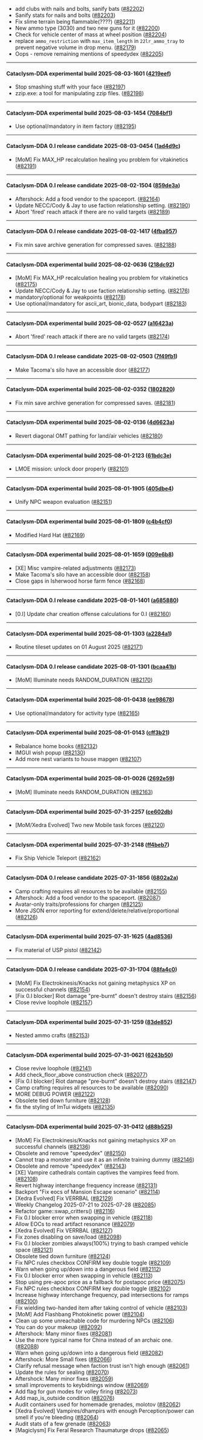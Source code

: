 * add clubs with nails and bolts, sanify bats ([#82202](https://github.com/CleverRaven/Cataclysm-DDA/pull/82202))
* Sanify stats for nails and bolts ([#82203](https://github.com/CleverRaven/Cataclysm-DDA/pull/82203))
* Fix slime terrain being flammable(????) ([#82211](https://github.com/CleverRaven/Cataclysm-DDA/pull/82211))
* New ammo type (3030) and two new guns for it ([#82200](https://github.com/CleverRaven/Cataclysm-DDA/pull/82200))
* Check for vehicle center of mass at wheel position ([#82204](https://github.com/CleverRaven/Cataclysm-DDA/pull/82204))
* replace `ammo_restriction` with `max_item_length` in `22lr_ammo_tray` to prevent negative volume in drop menu. ([#82179](https://github.com/CleverRaven/Cataclysm-DDA/pull/82179))
* Oops - remove remaining mentions of speedydex ([#82205](https://github.com/CleverRaven/Cataclysm-DDA/pull/82205))

---

#### Cataclysm-DDA experimental build 2025-08-03-1601 ([4219eef](https://github.com/CleverRaven/Cataclysm-DDA/releases/tag/cdda-experimental-2025-08-03-1601))

* Stop smashing stuff with your face ([#82197](https://github.com/CleverRaven/Cataclysm-DDA/pull/82197))
* zzip.exe: a tool for manipulating zzip files. ([#82198](https://github.com/CleverRaven/Cataclysm-DDA/pull/82198))

---

#### Cataclysm-DDA experimental build 2025-08-03-1454 ([7084bf1](https://github.com/CleverRaven/Cataclysm-DDA/releases/tag/cdda-experimental-2025-08-03-1454))

* Use optional/mandatory in item factory ([#82195](https://github.com/CleverRaven/Cataclysm-DDA/pull/82195))

---

#### Cataclysm-DDA 0.I release candidate 2025-08-03-0454 ([1ad4d9c](https://github.com/CleverRaven/Cataclysm-DDA/releases/tag/cdda-0.I-2025-08-03-0454))

* [MoM] Fix MAX_HP recalculation healing you problem for vitakinetics ([#82191](https://github.com/CleverRaven/Cataclysm-DDA/pull/82191))

---

#### Cataclysm-DDA 0.I release candidate 2025-08-02-1504 ([859de3a](https://github.com/CleverRaven/Cataclysm-DDA/releases/tag/cdda-0.I-2025-08-02-1504))

* Aftershock: Add a food vendor to the spaceport. ([#82164](https://github.com/CleverRaven/Cataclysm-DDA/pull/82164))
* Update NECC/Cody & Jay to use faction relationship setting. ([#82190](https://github.com/CleverRaven/Cataclysm-DDA/pull/82190))
* Abort 'fired' reach attack if there are no valid targets ([#82189](https://github.com/CleverRaven/Cataclysm-DDA/pull/82189))

---

#### Cataclysm-DDA 0.I release candidate 2025-08-02-1417 ([4fba957](https://github.com/CleverRaven/Cataclysm-DDA/releases/tag/cdda-0.I-2025-08-02-1417))

* Fix min save archive generation for compressed saves. ([#82188](https://github.com/CleverRaven/Cataclysm-DDA/pull/82188))

---

#### Cataclysm-DDA experimental build 2025-08-02-0636 ([218dc92](https://github.com/CleverRaven/Cataclysm-DDA/releases/tag/cdda-experimental-2025-08-02-0636))

* [MoM] Fix MAX_HP recalculation healing you problem for vitakinetics ([#82175](https://github.com/CleverRaven/Cataclysm-DDA/pull/82175))
* Update NECC/Cody & Jay to use faction relationship setting. ([#82176](https://github.com/CleverRaven/Cataclysm-DDA/pull/82176))
* mandatory/optional for weakpoints ([#82178](https://github.com/CleverRaven/Cataclysm-DDA/pull/82178))
* Use optional/mandatory for ascii_art, bionic_data, bodypart ([#82183](https://github.com/CleverRaven/Cataclysm-DDA/pull/82183))

---

#### Cataclysm-DDA experimental build 2025-08-02-0527 ([a16423a](https://github.com/CleverRaven/Cataclysm-DDA/releases/tag/cdda-experimental-2025-08-02-0527))

* Abort 'fired' reach attack if there are no valid targets ([#82174](https://github.com/CleverRaven/Cataclysm-DDA/pull/82174))

---

#### Cataclysm-DDA 0.I release candidate 2025-08-02-0503 ([7f49fb1](https://github.com/CleverRaven/Cataclysm-DDA/releases/tag/cdda-0.I-2025-08-02-0503))

* Make Tacoma's silo have an accessible door ([#82177](https://github.com/CleverRaven/Cataclysm-DDA/pull/82177))

---

#### Cataclysm-DDA experimental build 2025-08-02-0352 ([1802820](https://github.com/CleverRaven/Cataclysm-DDA/releases/tag/cdda-experimental-2025-08-02-0352))

* Fix min save archive generation for compressed saves. ([#82181](https://github.com/CleverRaven/Cataclysm-DDA/pull/82181))

---

#### Cataclysm-DDA experimental build 2025-08-02-0136 ([4d6623a](https://github.com/CleverRaven/Cataclysm-DDA/releases/tag/cdda-experimental-2025-08-02-0136))

* Revert diagonal OMT pathing for land/air vehicles ([#82180](https://github.com/CleverRaven/Cataclysm-DDA/pull/82180))

---

#### Cataclysm-DDA experimental build 2025-08-01-2123 ([61bdc3e](https://github.com/CleverRaven/Cataclysm-DDA/releases/tag/cdda-experimental-2025-08-01-2123))

* LMOE mission: unlock door properly ([#82101](https://github.com/CleverRaven/Cataclysm-DDA/pull/82101))

---

#### Cataclysm-DDA experimental build 2025-08-01-1905 ([405dbe4](https://github.com/CleverRaven/Cataclysm-DDA/releases/tag/cdda-experimental-2025-08-01-1905))

* Unify NPC weapon evaluation ([#82151](https://github.com/CleverRaven/Cataclysm-DDA/pull/82151))

---

#### Cataclysm-DDA experimental build 2025-08-01-1809 ([c4b4cf0](https://github.com/CleverRaven/Cataclysm-DDA/releases/tag/cdda-experimental-2025-08-01-1809))

* Modified Hard Hat ([#82169](https://github.com/CleverRaven/Cataclysm-DDA/pull/82169))

---

#### Cataclysm-DDA experimental build 2025-08-01-1659 ([009e6b8](https://github.com/CleverRaven/Cataclysm-DDA/releases/tag/cdda-experimental-2025-08-01-1659))

* [XE] Misc vampire-related adjustments ([#82173](https://github.com/CleverRaven/Cataclysm-DDA/pull/82173))
* Make Tacoma's silo have an accessible door ([#82158](https://github.com/CleverRaven/Cataclysm-DDA/pull/82158))
* Close gaps in Isherwood horse farm fence ([#82168](https://github.com/CleverRaven/Cataclysm-DDA/pull/82168))

---

#### Cataclysm-DDA 0.I release candidate 2025-08-01-1401 ([a685880](https://github.com/CleverRaven/Cataclysm-DDA/releases/tag/cdda-0.I-2025-08-01-1401))

* [0.I] Update char creation offense calculations for 0.I ([#82160](https://github.com/CleverRaven/Cataclysm-DDA/pull/82160))

---

#### Cataclysm-DDA experimental build 2025-08-01-1303 ([a2284a1](https://github.com/CleverRaven/Cataclysm-DDA/releases/tag/cdda-experimental-2025-08-01-1303))

* Routine tileset updates on 01 August 2025 ([#82171](https://github.com/CleverRaven/Cataclysm-DDA/pull/82171))

---

#### Cataclysm-DDA 0.I release candidate 2025-08-01-1301 ([bcaa41b](https://github.com/CleverRaven/Cataclysm-DDA/releases/tag/cdda-0.I-2025-08-01-1301))

* [MoM] Illuminate needs RANDOM_DURATION ([#82170](https://github.com/CleverRaven/Cataclysm-DDA/pull/82170))

---

#### Cataclysm-DDA experimental build 2025-08-01-0438 ([ee98678](https://github.com/CleverRaven/Cataclysm-DDA/releases/tag/cdda-experimental-2025-08-01-0438))

* Use optional/mandatory for activity type ([#82165](https://github.com/CleverRaven/Cataclysm-DDA/pull/82165))

---

#### Cataclysm-DDA experimental build 2025-08-01-0143 ([cff3b21](https://github.com/CleverRaven/Cataclysm-DDA/releases/tag/cdda-experimental-2025-08-01-0143))

* Rebalance home books ([#82132](https://github.com/CleverRaven/Cataclysm-DDA/pull/82132))
* IMGUI wish popup ([#82130](https://github.com/CleverRaven/Cataclysm-DDA/pull/82130))
* Add more nest variants to house mapgen ([#82107](https://github.com/CleverRaven/Cataclysm-DDA/pull/82107))

---

#### Cataclysm-DDA experimental build 2025-08-01-0026 ([2692e59](https://github.com/CleverRaven/Cataclysm-DDA/releases/tag/cdda-experimental-2025-08-01-0026))

* [MoM] Illuminate needs RANDOM_DURATION ([#82163](https://github.com/CleverRaven/Cataclysm-DDA/pull/82163))

---

#### Cataclysm-DDA experimental build 2025-07-31-2257 ([ce602db](https://github.com/CleverRaven/Cataclysm-DDA/releases/tag/cdda-experimental-2025-07-31-2257))

* [MoM/Xedra Evolved] Two new Mobile task forces ([#82120](https://github.com/CleverRaven/Cataclysm-DDA/pull/82120))

---

#### Cataclysm-DDA experimental build 2025-07-31-2148 ([ff4beb7](https://github.com/CleverRaven/Cataclysm-DDA/releases/tag/cdda-experimental-2025-07-31-2148))

* Fix Ship Vehicle Teleport ([#82162](https://github.com/CleverRaven/Cataclysm-DDA/pull/82162))

---

#### Cataclysm-DDA 0.I release candidate 2025-07-31-1856 ([6802a2a](https://github.com/CleverRaven/Cataclysm-DDA/releases/tag/cdda-0.I-2025-07-31-1856))

* Camp crafting requires all resources to be available ([#82155](https://github.com/CleverRaven/Cataclysm-DDA/pull/82155))
* Aftershock: Add a food vendor to the spaceport. ([#82087](https://github.com/CleverRaven/Cataclysm-DDA/pull/82087))
* Avatar-only traits/professions for chargen ([#82125](https://github.com/CleverRaven/Cataclysm-DDA/pull/82125))
* More JSON error reporting for extend/delete/relative/proportional ([#82126](https://github.com/CleverRaven/Cataclysm-DDA/pull/82126))

---

#### Cataclysm-DDA experimental build 2025-07-31-1625 ([4ad8536](https://github.com/CleverRaven/Cataclysm-DDA/releases/tag/cdda-experimental-2025-07-31-1625))

* Fix material of USP pistol ([#82142](https://github.com/CleverRaven/Cataclysm-DDA/pull/82142))

---

#### Cataclysm-DDA 0.I release candidate 2025-07-31-1704 ([88fa4c0](https://github.com/CleverRaven/Cataclysm-DDA/releases/tag/cdda-0.I-2025-07-31-1704))

* [MoM] Fix Electrokinesis/Knacks not gaining metaphysics XP on successful channels ([#82154](https://github.com/CleverRaven/Cataclysm-DDA/pull/82154))
* [Fix 0.I blocker] Riot damage "pre-burnt" doesn't destroy stairs ([#82156](https://github.com/CleverRaven/Cataclysm-DDA/pull/82156))
* Close revive loophole ([#82157](https://github.com/CleverRaven/Cataclysm-DDA/pull/82157))

---

#### Cataclysm-DDA experimental build 2025-07-31-1259 ([83de852](https://github.com/CleverRaven/Cataclysm-DDA/releases/tag/cdda-experimental-2025-07-31-1259))

* Nested ammo crafts ([#82153](https://github.com/CleverRaven/Cataclysm-DDA/pull/82153))

---

#### Cataclysm-DDA experimental build 2025-07-31-0621 ([6243b50](https://github.com/CleverRaven/Cataclysm-DDA/releases/tag/cdda-experimental-2025-07-31-0621))

* Close revive loophole ([#82141](https://github.com/CleverRaven/Cataclysm-DDA/pull/82141))
* Add check_floor_above construction check ([#82077](https://github.com/CleverRaven/Cataclysm-DDA/pull/82077))
* [Fix 0.I blocker] Riot damage "pre-burnt" doesn't destroy stairs ([#82147](https://github.com/CleverRaven/Cataclysm-DDA/pull/82147))
* Camp crafting requires all resources to be available ([#82090](https://github.com/CleverRaven/Cataclysm-DDA/pull/82090))
* MORE DEBUG POWER ([#82122](https://github.com/CleverRaven/Cataclysm-DDA/pull/82122))
* Obsolete tied down furniture ([#82128](https://github.com/CleverRaven/Cataclysm-DDA/pull/82128))
* fix the styling of ImTui widgets ([#82135](https://github.com/CleverRaven/Cataclysm-DDA/pull/82135))

---

#### Cataclysm-DDA experimental build 2025-07-31-0412 ([d88b525](https://github.com/CleverRaven/Cataclysm-DDA/releases/tag/cdda-experimental-2025-07-31-0412))

* [MoM] Fix Electrokinesis/Knacks not gaining metaphysics XP on successful channels ([#82136](https://github.com/CleverRaven/Cataclysm-DDA/pull/82136))
* Obsolete and remove "speedydex" ([#82150](https://github.com/CleverRaven/Cataclysm-DDA/pull/82150))
* Cannot trap a monster and use it as an infinite training dummy ([#82146](https://github.com/CleverRaven/Cataclysm-DDA/pull/82146))
* Obsolete and remove "speedydex" ([#82143](https://github.com/CleverRaven/Cataclysm-DDA/pull/82143))
* [XE] Vampire cathedrals contain captives the vampires feed from. ([#82108](https://github.com/CleverRaven/Cataclysm-DDA/pull/82108))
* Revert highway interchange frequency increase ([#82131](https://github.com/CleverRaven/Cataclysm-DDA/pull/82131))
* Backport "Fix eocs of Mansion Escape scenario" ([#82114](https://github.com/CleverRaven/Cataclysm-DDA/pull/82114))
* [Xedra Evolved] Fix VERRBAL ([#82129](https://github.com/CleverRaven/Cataclysm-DDA/pull/82129))
* Weekly Changelog 2025-07-21 to 2025-07-28 ([#82085](https://github.com/CleverRaven/Cataclysm-DDA/pull/82085))
* Refactor game::swap_critters()  ([#82116](https://github.com/CleverRaven/Cataclysm-DDA/pull/82116))
* Fix 0.I blocker error when swapping in vehicle ([#82118](https://github.com/CleverRaven/Cataclysm-DDA/pull/82118))
* Allow EOCs to read artifact resonance ([#82079](https://github.com/CleverRaven/Cataclysm-DDA/pull/82079))
* [Xedra Evolved] Fix VERRBAL ([#82127](https://github.com/CleverRaven/Cataclysm-DDA/pull/82127))
* Fix zones disabling on save/load ([#82098](https://github.com/CleverRaven/Cataclysm-DDA/pull/82098))
* Fix 0.I blocker zombies always(100%) trying to bash cramped vehicle space ([#82121](https://github.com/CleverRaven/Cataclysm-DDA/pull/82121))
* Obsolete tied down furniture ([#82124](https://github.com/CleverRaven/Cataclysm-DDA/pull/82124))
* Fix NPC rules checkbox CONFIRM key double toggle ([#82109](https://github.com/CleverRaven/Cataclysm-DDA/pull/82109))
* Warn when going up/down into a dangerous field ([#82112](https://github.com/CleverRaven/Cataclysm-DDA/pull/82112))
* Fix 0.I blocker error when swapping in vehicle ([#82113](https://github.com/CleverRaven/Cataclysm-DDA/pull/82113))
* Stop using pre-apoc price as a fallback for postapoc price ([#82075](https://github.com/CleverRaven/Cataclysm-DDA/pull/82075))
* Fix NPC rules checkbox CONFIRM key double toggle ([#82102](https://github.com/CleverRaven/Cataclysm-DDA/pull/82102))
* Increase highway interchange frequency, pad intersections for ramps ([#82100](https://github.com/CleverRaven/Cataclysm-DDA/pull/82100))
* Fix wielding two-handed item after taking control of vehicle ([#82103](https://github.com/CleverRaven/Cataclysm-DDA/pull/82103))
* [MoM] Add Flashbang Photokinetic power ([#82104](https://github.com/CleverRaven/Cataclysm-DDA/pull/82104))
* Clean up some unreachable code for murdering NPCs ([#82106](https://github.com/CleverRaven/Cataclysm-DDA/pull/82106))
* You can do your makeup ([#82092](https://github.com/CleverRaven/Cataclysm-DDA/pull/82092))
* Aftershock: Many minor fixes ([#82081](https://github.com/CleverRaven/Cataclysm-DDA/pull/82081))
* Use the more typical name for China instead of an archaic one. ([#82088](https://github.com/CleverRaven/Cataclysm-DDA/pull/82088))
* Warn when going up/down into a dangerous field ([#82082](https://github.com/CleverRaven/Cataclysm-DDA/pull/82082))
* Aftershock: More Small fixes ([#82066](https://github.com/CleverRaven/Cataclysm-DDA/pull/82066))
* Clarify refusal message when faction trust isn't high enough ([#82061](https://github.com/CleverRaven/Cataclysm-DDA/pull/82061))
* Update the rules for sealing ([#82070](https://github.com/CleverRaven/Cataclysm-DDA/pull/82070))
* Aftershock: Many minor fixes ([#82059](https://github.com/CleverRaven/Cataclysm-DDA/pull/82059))
* small improvements to keybidnings window ([#82069](https://github.com/CleverRaven/Cataclysm-DDA/pull/82069))
* Add flag for gun modes for volley firing ([#82073](https://github.com/CleverRaven/Cataclysm-DDA/pull/82073))
* Add map_is_outside condition ([#82076](https://github.com/CleverRaven/Cataclysm-DDA/pull/82076))
* Audit containers used for homemade grenades, molotov ([#82062](https://github.com/CleverRaven/Cataclysm-DDA/pull/82062))
* [Xedra Evolved] Vampires/dhampirs with enough Perception/power can smell if you're bleeding ([#82064](https://github.com/CleverRaven/Cataclysm-DDA/pull/82064))
* Audit stats of a few grenade ([#82063](https://github.com/CleverRaven/Cataclysm-DDA/pull/82063))
* [Magiclysm] Fix Feral Research Thaumaturge drops ([#82065](https://github.com/CleverRaven/Cataclysm-DDA/pull/82065))
